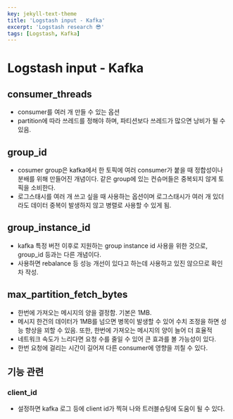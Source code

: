 ```yaml
---
key: jekyll-text-theme
title: 'Logstash input - Kafka'
excerpt: 'Logstash research 😎'
tags: [Logstash, Kafka]
---
```


# Logstash input - Kafka


## consumer_threads

- consumer를 여러 개 만들 수 있는 옵션
- partition에 따라 쓰레드를 정해야 하며, 파티션보다 쓰레드가 많으면 낭비가 될 수 있음.

## group_id

- cosumer group은 kafka에서 한 토픽에 여러 consumer가 붙을 때 정합성이나 분배를 위해 만들어진 개념이다. 같은 group에 있는 컨슈머들은 중복되지 않게 토픽을 소비한다.
- 로그스태시를 여러 개 쓰고 싶을 때 사용하는 옵션이며 로그스태시가 여러 개 있더라도 데이터 중복이 발생하지 않고 병렬로 사용할 수 있게 됨.

## group_instance_id

- kafka 특정 버전 이후로 지원하는 group instance id 사용을 위한 것으로, group_id 등과는 다른 개념이다.
- 사용하면 rebalance 등 성능 개선이 있다고 하는데 사용하고 있진 않으므로 확인 차 작성.

## max_partition_fetch_bytes

- 한번에 가져오는 메시지의 양을 결정함. 기본은 1MB.
- 메시지 한건의 데이터가 1MB를 넘으면 병목이 발생할 수 있어 수치 조정을 하면 성능 향상을 꾀할 수 있음. 또한, 한번에 가져오는 메시지의 양이 늘어 더 효율적
- 네트워크 속도가 느리다면 요청 수를 줄일 수 있어 큰 효과를 볼 가능성이 있다.
- 한번 요청에 걸리는 시간이 길어져 다른 consumer에 영향을 끼칠 수 있다.


## 기능 관련

### client_id

- 설정하면 kafka 로그 등에 client id가 찍혀 나와 트러블슈팅에 도움이 될 수 있다.